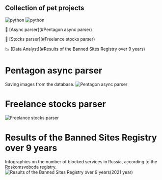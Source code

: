 ## Collection of pet projects

![python](https://img.shields.io/badge/python-3.10-green)
![python](https://img.shields.io/github/repo-size/Tolokov/Pets?color=green)

:mag_right: [Async parser](#Pentagon async parser)<p>
:mag_right: [Stocks parser](#Freelance stocks parser)<p>
:chart_with_downwards_trend: [Data Analyst](#Results of the Banned Sites Registry over 9 years)


# Pentagon async parser
Saving images from the database.
![Pentagon async parser](https://github.com/Tolokov/pets/blob/main/report_ru_blacklist/images/other_images/pentagon_img.png?raw=true "Photos")


# Freelance stocks parser
![Freelance stocks parser](https://github.com/Tolokov/pets/blob/main/report_ru_blacklist/images/other_images/parser_img.png?raw=true "Console result")


# Results of the Banned Sites Registry over 9 years
Infographics on the number of blocked services in Russia, according to the Roskomsvoboda registry.
![Results of the Banned Sites Registry over 9 years(2021 year)](https://github.com/Tolokov/pets/blob/main/report_ru_blacklist/images/other_images/img2-min.png?raw=true "Infographics")




